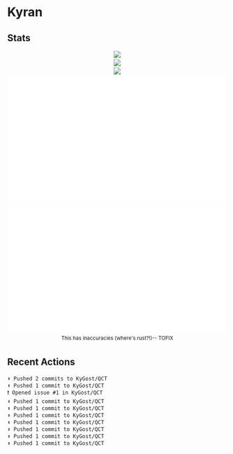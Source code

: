 # Kyran
## Stats
<p align="center">
	<img src="https://github-profile-trophy.vercel.app/?username=KyGost&theme=nord&no-frame=true&column=3&row=2&margin-w=15&margin-h=15"/>
	<br/>
	<img src="https://github-readme-streak-stats.herokuapp.com/?user=KyGost&theme=nord&hide_border=true&date_format=Y-m-d"/>
	<br/>
	<img src="https://github-readme-stats.vercel.app/api?username=KyGost&show_icons=true&theme=nord&hide_border=true&count_private=true&hide_rank=true&hide_title=true"/>
	<br/>
	<img src="https://github.com/KyGost/github-stats/blob/master/generated/overview.svg"/>
	<br/>
	<img src="https://github.com/KyGost/github-stats/blob/master/generated/languages.svg"/>
	<br/>
	<sup>This has inaccuracies (where's rust?!)-- TOFIX</sup>
</p>
  
## Recent Actions
```
⬆️ Pushed 2 commits to KyGost/QCT
⬆️ Pushed 1 commit to KyGost/QCT
❗️ Opened issue #1 in KyGost/QCT
⬆️ Pushed 1 commit to KyGost/QCT
⬆️ Pushed 1 commit to KyGost/QCT
⬆️ Pushed 1 commit to KyGost/QCT
⬆️ Pushed 1 commit to KyGost/QCT
⬆️ Pushed 1 commit to KyGost/QCT
⬆️ Pushed 1 commit to KyGost/QCT
⬆️ Pushed 1 commit to KyGost/QCT
```
